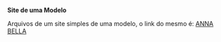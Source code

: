 **Site de uma Modelo**

Arquivos de um site simples de uma modelo, o link do mesmo é: [ANNA BELLA](https://francilandio07.github.io/Projetos-Full-Stack/ProjetoCSS3/)
